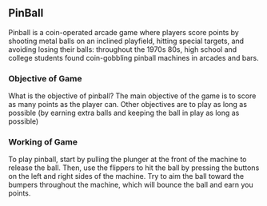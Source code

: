 ## PinBall
Pinball is a coin-operated arcade game where players score points by shooting metal balls on an inclined playfield, hitting special targets, and avoiding losing their balls: throughout the 1970s 80s, high school and college students found coin-gobbling pinball machines in arcades and bars.

### Objective of Game
What is the objective of pinball?
The main objective of the game is to score as many points as the player can. Other objectives are to play as long as possible (by earning extra balls and keeping the ball in play as long as possible) 

### Working of Game
To play pinball, start by pulling the plunger at the front of the machine to release the ball. Then, use the flippers to hit the ball by pressing the buttons on the left and right sides of the machine. Try to aim the ball toward the bumpers throughout the machine, which will bounce the ball and earn you points.
